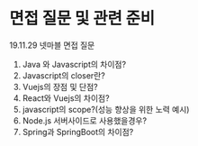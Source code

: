 <!-- TITLE: 면접관련 -->
<!-- SUBTITLE: 봐왔던 면접들의 면접 질문들에 대한 피드백 및 예상 질문 준비 -->

# 면접 질문 및 관련 준비

19.11.29 넷마블 면접 질문

1. Java 와 Javascript의 차이점?
2. Javascript의 closer란?
3. Vuejs의 장점 및 단점?
4. React와 Vuejs의 차이점?
5. javascript의 scope?(성능 향상을 위한 노력 예시)
6. Node.js 서버사이드로 사용했을경우?
7. Spring과 SpringBoot의 차이점?